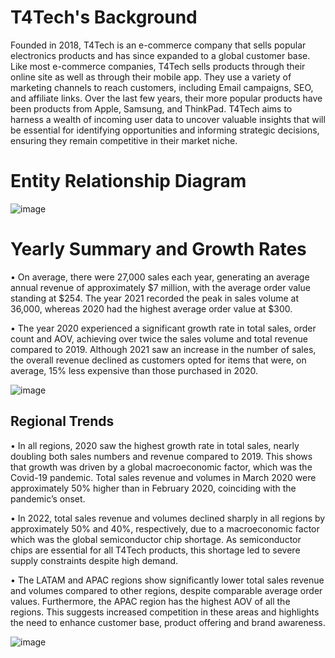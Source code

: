 # T4Tech's Background
Founded in 2018, T4Tech is an e-commerce company that sells popular electronics products and has since expanded to a global customer base. Like most e-commerce companies, T4Tech sells products through their online site as well as through their mobile app. They use a variety of marketing channels to reach customers, including Email campaigns, SEO, and affiliate links. Over the last few years, their more popular products have been products from Apple, Samsung, and ThinkPad. T4Tech aims to harness a wealth of incoming user data to uncover valuable insights that will be essential for identifying opportunities and informing strategic decisions, ensuring they remain competitive in their market niche.

# Entity Relationship Diagram
![image](https://github.com/user-attachments/assets/fecf6512-4cd6-46d0-818c-9e9ef6bb0adc)

# Yearly Summary and Growth Rates
•	On average, there were 27,000 sales each year, generating an average annual revenue of approximately $7 million, with the average order value standing at $254. The year 2021 recorded the peak in sales volume at 36,000, whereas 2020 had the highest average order value at $300.

•	The year 2020 experienced a significant growth rate in total sales, order count and AOV, achieving over twice the sales volume and total revenue compared to 2019. Although 2021 saw an increase in the number of sales, the overall revenue declined as customers opted for items that were, on average, 15% less expensive than those purchased in 2020.

![image](https://github.com/user-attachments/assets/4de45a5b-118c-494e-82f0-d9ab99416e25)


## Regional Trends
•	In all regions, 2020 saw the highest growth rate in total sales, nearly doubling both sales numbers and revenue compared to 2019. This shows that growth was driven by a global macroeconomic factor, which was the Covid-19 pandemic. Total sales revenue and volumes in March 2020 were approximately 50% higher than in February 2020, coinciding with the pandemic’s onset. 

•	In 2022, total sales revenue and volumes declined sharply in all regions by approximately 50% and 40%, respectively, due to a macroeconomic factor which was the global semiconductor chip shortage. As semiconductor chips are essential for all T4Tech products, this shortage led to severe supply constraints despite high demand.

•	The LATAM and APAC regions show significantly lower total sales revenue and volumes compared to other regions, despite comparable average order values. Furthermore, the APAC region has the highest AOV of all the regions. This suggests increased competition in these areas and highlights the need to enhance customer base, product offering and brand awareness.

![image](https://github.com/user-attachments/assets/e168b15f-d5d1-4782-933e-d1da539f0fc8)




